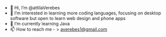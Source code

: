 - 👋 Hi, I’m @attilaVerebes
- 👀 I’m interested in learning more coding languages, focusing on desktop software but open to learn web design and phone apps
- 🌱 I’m currently learning Java
- 📫 How to reach me - > averebes1@gmail.com

<!---
attilaVerebes/attilaVerebes is a ✨ special ✨ repository because its `README.md` (this file) appears on your GitHub profile.
You can click the Preview link to take a look at your changes.
--->
